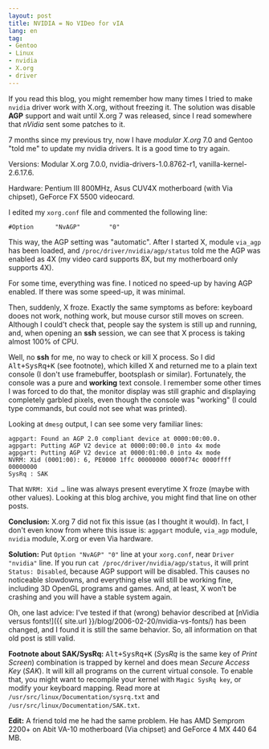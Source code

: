 ```yaml
---
layout: post
title: NVIDIA = No VIDeo for vIA
lang: en
tag:
- Gentoo
- Linux
- nvidia
- X.org
- driver
---
```


If you read this blog, you might remember how many times I tried to make `nvidia` driver work with X.org, without freezing it. The solution was disable **AGP** support and wait until X.org 7 was released, since I read somewhere that _nVidia_ sent some patches to it.


7 months since my previous try, now I have _modular X.org_ 7.0 and Gentoo "told me" to update my nvidia drivers. It is a good time to try again.

Versions: Modular X.org 7.0.0, nvidia-drivers-1.0.8762-r1, vanilla-kernel-2.6.17.6.

Hardware: Pentium III 800MHz, Asus CUV4X motherboard (with Via chipset), GeForce FX 5500 videocard.

I edited my `xorg.conf` file and commented the following line:

    #Option      "NvAGP"        "0"

This way, the AGP setting was "automatic". After I started X, module `via_agp` has been loaded, and `/proc/driver/nvidia/agp/status` told me the AGP was enabled as 4X (my video card supports 8X, but my motherboard only supports 4X).

For some time, everything was fine. I noticed no speed-up by having AGP enabled. If there was some speed-up, it was minimal.

Then, suddenly, X froze. Exactly the same symptoms as before: keyboard dooes not work, nothing work, but mouse cursor still moves on screen. Although I could't check that, people say the system is still up and running, and, when opening an **ssh** session, we can see that X process is taking almost 100% of CPU.

Well, no **ssh** for me, no way to check or kill X process. So I did <kbd>Alt+SysRq+K</kbd> (see footnote), which killed X and returned me to a plain text console (I don't use framebuffer, bootsplash or similar). Fortunately, the console was a pure and **working** text console. I remember some other times I was forced to do that, the monitor display was still graphic and displaying completely garbled pixels, even though the console was "working" (I could type commands, but could not see what was printed).

Looking at `dmesg` output, I can see some very familiar lines:


    agpgart: Found an AGP 2.0 compliant device at 0000:00:00.0.
    agpgart: Putting AGP V2 device at 0000:00:00.0 into 4x mode
    agpgart: Putting AGP V2 device at 0000:01:00.0 into 4x mode
    NVRM: Xid (0001:00): 6, PE0000 1ffc 00000000 0000f74c 0000ffff 00000000
    SysRq : SAK

That `NVRM: Xid …` line was always present everytime X froze (maybe with other values). Looking at this blog archive, you might find that line on other posts.

**Conclusion:** X.org 7 did not fix this issue (as I thought it would). In fact, I don't even know from where this issue is: `agpgart` module, `via_agp` module, `nvidia` module, X.org or even Via hardware.

**Solution:** Put `Option "NvAGP" "0"` line at your `xorg.conf`, near `Driver "nvidia"` line. If you run `cat /proc/driver/nvidia/agp/status`, it will print `Status: Disabled`, because AGP support will be disabled. This causes no noticeable slowdowns, and everything else will still be working fine, including 3D OpenGL programs and games. And, at least, X won't be crashing and you will have a stable system again.

Oh, one last advice: I've tested if that (wrong) behavior described at [nVidia versus fonts!]({{ site.url }}/blog/2006-02-20/nvidia-vs-fonts/) has been changed, and I found it is still the same behavior. So, all information on that old post is still valid.

**Footnote about SAK/SysRq:** <kbd>Alt+SysRq+K</kbd> (_SysRq_ is the same key of _Print Screen_) combination is trapped by kernel and does mean _Secure Access Key_ (_SAK_). It will kill all programs on the current virtual console. To enable that, you might want to recompile your kernel with `Magic SysRq key`, or modify your keyboard mapping. Read more at `/usr/src/linux/Documentation/sysrq.txt` and `/usr/src/linux/Documentation/SAK.txt`.

**Edit:** A friend told me he had the same problem. He has AMD Semprom 2200+ on Abit VA-10 motherboard (Via chipset) and GeForce 4 MX 440 64 MB.
